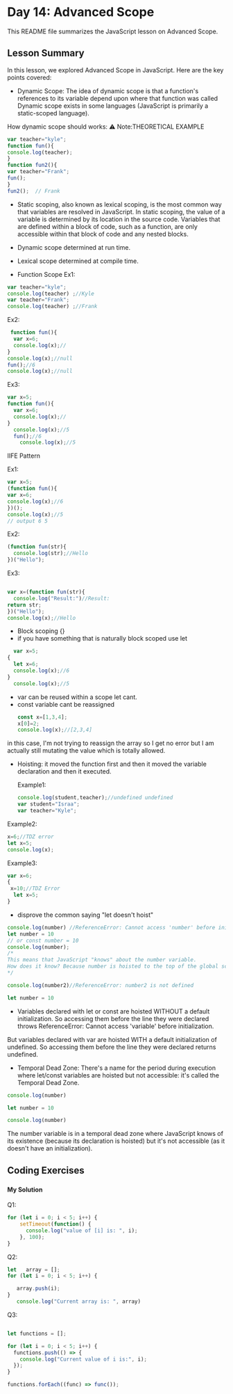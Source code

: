 
# Day 14: Advanced Scope

This README file summarizes the JavaScript lesson on Advanced Scope. 

## Lesson Summary

In this lesson, we explored Advanced Scope in JavaScript. Here are the key points covered:

- Dynamic Scope: The idea of dynamic scope is that a function's references to its variable depend upon where that function was called Dynamic scope  exists in some languages (JavaScript is primarily a static-scoped language).
  
How dynamic scope  should works:
⚠️  Note:THEORETICAL EXAMPLE  
  ```javascript
var teacher="kyle";
function fun(){
console.log(teacher);
}
function fun2(){
var teacher="Frank";
fun();
}
fun2();  // Frank 
  ```
- Static scoping, also known as lexical scoping, is the most common way that variables are resolved in JavaScript. In static scoping, the value of a variable is determined by its location in the source code. Variables that are defined within a block of code, such as a function, are only accessible within that block of code and any nested blocks.
- Dynamic scope determined at run time.
- Lexical scope determined at compile time.

- Function Scope
Ex1:

```javascript
var teacher="kyle";
console.log(teacher) ;//Kyle
var teacher="Frank";
console.log(teacher) ;//Frank
```

Ex2: 
```javascript
 function fun(){
  var x=6;
  console.log(x);//
}
console.log(x);//null
fun();//6
console.log(x);//null
```
Ex3: 
```javascript
var x=5;
function fun(){
  var x=6;
  console.log(x);//
}
  console.log(x);//5
  fun();//6
    console.log(x);//5
```
IIFE Pattern
  
  Ex1:
  ```javascript
  var x=5;
(function fun(){
  var x=6;
  console.log(x);//6
})();
  console.log(x);//5
  // output 6 5 
   ```

Ex2:

```javascript
(function fun(str){
  console.log(str);//Hello
})("Hello");
```
Ex3:
```javascript

var x=(function fun(str){
  console.log("Result:")//Result:
return str;
})("Hello");
console.log(x);//Hello

```
- Block scoping {}
- if you have something that is naturally block scoped use let
  
```javascript
  var x=5;
{
  let x=6;
  console.log(x);//6
}
  console.log(x);//5
  ```
- var can be reused within a scope let cant.
- const variable cant be reassigned
  ```javascript
  const x=[1,3,4];
  x[0]=2;
  console.log(x);//[2,3,4]
  ```
in this case, I'm not trying to reassign the array so I get no error but I am actually still mutating the value which is totally allowed.
- Hoisting: it moved the function first and then it moved the variable declaration and then it  executed.



   Example1:
  ```javascript
  console.log(student,teacher);//undefined undefined 
  var student="Israa";
  var teacher="Kyle";
  ```
  
Example2:
 ```javascript
x=6;//TDZ error 
let x=5;
console.log(x);
 ```


Example3:
```javascript
var x=6;
{
 x=10;//TDZ Error 
  let x=5;  
}

```
- disprove the common saying "let doesn't hoist"

 ```javascript
console.log(number) //ReferenceError: Cannot access 'number' before initialization.
let number = 10
// or const number = 10
console.log(number);
/*
This means that JavaScript "knows" about the number variable.
How does it know? Because number is hoisted to the top of the global scope.
*/
```
 ```javascript
console.log(number2)//ReferenceError: number2 is not defined

let number = 10
```

- Variables declared with let or const are hoisted WITHOUT a default initialization. So accessing them before the line they were declared throws ReferenceError: Cannot access 'variable' before initialization.

But variables declared with var are hoisted WITH a default initialization of undefined. So accessing them before the line they were declared returns undefined.

- Temporal Dead Zone:
There's a name for the period during execution where let/const variables are hoisted but not accessible: it's called the Temporal Dead Zone.

```javascript
console.log(number)

let number = 10

console.log(number)
```
The number variable is in a temporal dead zone where JavaScript knows of its existence (because its declaration is hoisted) but it's not accessible (as it doesn't have an initialization).


## Coding Exercises

### []()

#### My Solution

Q1:
```javascript
for (let i = 0; i < 5; i++) {
    setTimeout(function() {
      console.log("value of [i] is: ", i);
    }, 100);
}
```
Q2:
```javascript
let   array = [];
for (let i = 0; i < 5; i++) {

   array.push(i);
}
   console.log("Current array is: ", array)


```
Q3:
```javascript

let functions = [];

for (let i = 0; i < 5; i++) {
  functions.push(() => {
    console.log("Current value of i is:", i);
  });
}

functions.forEach((func) => func());
```
